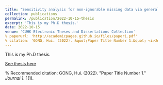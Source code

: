 ```yaml
---
title: "Sensitivity analysis for non-ignorable missing data via generalized estimating equation"
collection: publications
permalink: /publication/2022-10-15-thesis
excerpt: 'This is my Ph.D thesis.'
date: 2022-10-15
venue: 'CUHK Electronic Theses and Dissertations Collection'
% paperurl: 'http://academicpages.github.io/files/paper1.pdf'
% citation: 'GONG, Hui. (2022). &quot;Paper Title Number 1.&quot; <i>Journal 1</i>. 1(1).'
---
```

This is my Ph.D thesis.

[See thesis here]([http://academicpages.github.io/files/paper1.pdf](https://repository.lib.cuhk.edu.hk/en/item/cuhk-3220286?solr_nav%5Bid%5D=6ee335839ef6dc4cc066&solr_nav%5Bpage%5D=0&solr_nav%5Boffset%5D=3)https://repository.lib.cuhk.edu.hk/en/item/cuhk-3220286?solr_nav%5Bid%5D=6ee335839ef6dc4cc066&solr_nav%5Bpage%5D=0&solr_nav%5Boffset%5D=3)

% Recommended citation: GONG, Hui. (2022). "Paper Title Number 1." <i>Journal 1</i>. 1(1).
